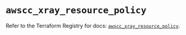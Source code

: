 # `awscc_xray_resource_policy`

Refer to the Terraform Registry for docs: [`awscc_xray_resource_policy`](https://registry.terraform.io/providers/hashicorp/awscc/0.70.0/docs/resources/xray_resource_policy).
